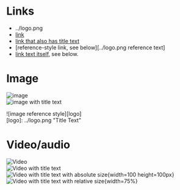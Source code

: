 # Links
- ../logo.png
- [link](../logo.png)
- [link that also has title text](../logo.png "This link takes you to somewhere!")
- [reference-style link, see below][../logo.png reference text]
- [link text itself][], see below.

[arbitrary case-insensitive reference text]: ../logo.png  
[1]: ../logo.png
[link text itself]: ../logo.png

# Image

![image](../logo.png)  
![image with title text](../logo.png "Title Text")  

![image reference style][logo]  
[logo]: ../logo.png "Title Text"

# Video/audio

![Video](../logo.png)  
![Video with title text](../logo.png)  
![Video with title text with absolute size](../logo.png "Title Text"){width=100 height=100px}  
![Video with title text with relative size](../logo.png "Title Text"){width=75%}

